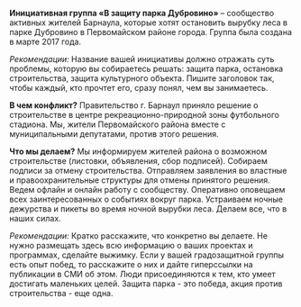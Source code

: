 
<strong>Инициативная группа «В защиту парка Дубровино»</strong> – сообщество активных жителей Барнаула, которые хотят остановить вырубку леса в парке Дубровино в Первомайском районе города.
Группа была создана в марте 2017 года. 

<em>Рекомендации:</em> Название вашей инициативы должно отражать суть проблемы, которую вы собираетесь решать: защита парка, остановка строительства, защита культурного объекта. Пишите заголовок так, чтобы каждый, кто прочтет его, сразу понял, чем вы занимаетесь.

<strong>В чем конфликт?</strong>
Правительство г. Барнаул приняло решение о строительстве в центре рекреационно-природной зоны футбольного стадиона.  Мы, жители Первомайского района вместе с муниципальными депутатами, против этого решения.


<strong>Что мы делаем?</strong>
Мы информируем жителей района о возможном строительстве (листовки, объявления, сбор подписей). 
Собираем подписи за отмену строительства.
Отправляем заявления во властные и правоохранительные структуры для отмены принятого решения.
Ведем офлайн и онлайн работу с сообществу.
Оперативно оповещаем всех заинтересованных о событиях вокруг парка.
Устраиваем ночные дежурства и пикеты во время ночной вырубки леса.
Делаем все, что в наших силах.

<em>Рекомендации:</em> Кратко расскажите, что конкретно вы делаете. Не нужно размещать здесь всю информацию о ваших проектах и программах, сделайте выжимку.
Если у вашей градозащитной группы есть опыт побед, то расскажите о них и дайте гиперссылки на публикации в СМИ об этом. Люди присоединяютcя к тем, кто умеет достигать маленьких целей. Защита парка - это победа, акция против строительства - еще одна. 
